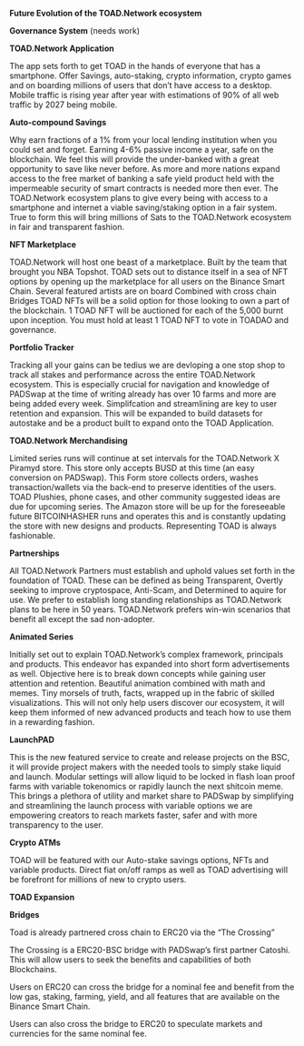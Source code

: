 **Future Evolution of the TOAD.Network ecosystem**

**Governance System** (needs work)

**TOAD.Network Application**

The app sets forth to get TOAD in the hands of everyone that has a smartphone. Offer Savings, auto-staking, crypto information, crypto games and on boarding millions of users that don’t have access to a desktop. Mobile traffic is rising year after year with estimations of 90% of all web traffic by 2027 being mobile.

**Auto-compound Savings**

Why earn fractions of a 1% from your local lending institution when you could set and forget. Earning 4-6% passive income a year, safe on the blockchain. We feel this will provide the under-banked with a great opportunity to save like never before. As more and more nations expand access to the free market of banking a safe yield product held with the impermeable security of smart contracts is needed more then ever. The TOAD.Network ecosystem plans to give every being with access to a smartphone and internet a viable saving/staking option in a fair system. True to form this will bring millions of Sats to the TOAD.Network ecosystem in fair and transparent fashion.

**NFT Marketplace**

TOAD.Network will host one beast of a marketplace. Built by the team that brought you NBA Topshot.  TOAD sets out to distance itself in a sea of NFT options by opening up the marketplace for all users on the Binance Smart Chain. Several featured artists are on board Combined with cross chain Bridges TOAD NFTs will be a solid option for those looking to own a part of the blockchain. 1 TOAD NFT will be auctioned for each of the 5,000 burnt upon inception. You must hold at least 1 TOAD NFT to vote in TOADAO and governance.


**Portfolio Tracker**

Tracking all your gains can be tedius we are devloping a one stop shop to track all stakes and performance across the entire TOAD.Network ecosystem. This is especially crucial for navigation and knowledge of PADSwap at the time of writing already has over 10 farms and more are being added every week. Simplifcation and streamlining are key to user retention and expansion. This will be expanded to build datasets for autostake and be a product built to expand onto the TOAD Application.

**TOAD.Network Merchandising**

Limited series runs will continue at set intervals for the TOAD.Network X Piramyd store. This store only accepts BUSD at this time (an easy conversion on PADSwap). This Form store collects orders, washes transaction/wallets via the back-end to preserve identities of the users. TOAD Plushies, phone cases, and other community suggested ideas are due for upcoming series.  The Amazon store will be up for the foreseeable future BITCOINHASHER runs and operates this and is constantly updating the store with new designs and products. Representing TOAD is always fashionable.

**Partnerships**

All TOAD.Network Partners must establish and uphold values set forth in the foundation of TOAD. These can be defined as being Transparent, Overtly seeking to improve cryptospace, Anti-Scam, and Determined to aquire for use. We prefer to establish long standing relationships as TOAD.Network plans to be here in 50 years. TOAD.Network prefers win-win scenarios that benefit all except the sad non-adopter.

**Animated Series**

Initially set out to explain TOAD.Network’s complex framework, principals and products. This endeavor has expanded into short form advertisements as well. Objective here is to break down concepts while gaining user attention and retention. Beautiful animation combined with math and memes. Tiny morsels of truth, facts, wrapped up in the fabric of skilled visualizations. This will not only help users discover our ecosystem, it will keep them informed of new advanced products and teach how to use them in a rewarding fashion.

**LaunchPAD**

This is the new featured service to create and release projects on the BSC, it will provide project makers with the needed tools to simply stake liquid and launch. Modular settings will allow liquid to be locked in flash loan proof farms with variable tokenomics or rapidly launch the next shitcoin meme. This brings a plethora of utility and market share to PADSwap by simplifying and streamlining the launch process with variable options we are empowering creators to reach markets faster, safer and with more transparency to the user.

**Crypto ATMs**

TOAD will be featured with our Auto-stake savings options, NFTs and variable products. Direct fiat on/off ramps as well as TOAD advertising will be forefront for millions of new to crypto users.

**TOAD Expansion**

**Bridges**

Toad is already partnered cross chain to ERC20 via the “The Crossing”

The Crossing is a ERC20-BSC bridge with PADSwap’s first partner Catoshi. This will allow users to seek the benefits and capabilities of both Blockchains.

Users on ERC20 can cross the bridge for a nominal fee and benefit from the low gas, staking, farming, yield, and all features that are available on the Binance Smart Chain.

Users can also cross the bridge to ERC20 to speculate markets and currencies for the same nominal fee.
